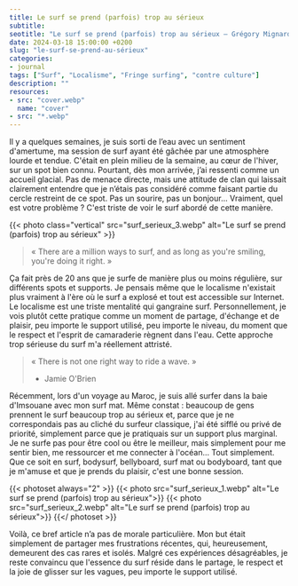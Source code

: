 ```yaml
---
title: Le surf se prend (parfois) trop au sérieux
subtitle: 
seotitle: "Le surf se prend (parfois) trop au sérieux — Grégory Mignard"
date: 2024-03-18 15:00:00 +0200
slug: "le-surf-se-prend-au-sérieux"
categories:
- journal
tags: ["Surf", "Localisme", "Fringe surfing", "contre culture"]
description: ""
resources:
- src: "cover.webp"
  name: "cover"
- src: "*.webp"
---
```


Il y a quelques semaines, je suis sorti de l’eau avec un sentiment d'amertume, ma session de surf ayant été gâchée par une atmosphère lourde et tendue. C'était en plein milieu de la semaine, au cœur de l'hiver, sur un spot bien connu. Pourtant, dès mon arrivée, j’ai ressenti comme un accueil glacial. Pas de menace directe, mais une attitude de clan qui laissait clairement entendre que je n’étais pas considéré comme faisant partie du cercle restreint de ce spot. Pas un sourire, pas un bonjour... Vraiment, quel est votre problème ? C'est triste de voir le surf abordé de cette manière.

{{< photo class="vertical" src="surf_serieux_3.webp" alt="Le surf se prend (parfois) trop au sérieux" >}}

> « There are a million ways to surf, and as long as you're smiling, you're doing it right. »

Ça fait près de 20 ans que je surfe de manière plus ou moins régulière, sur différents spots et supports. Je pensais même que le localisme n'existait plus vraiment à l'ère où le surf a explosé et tout est accessible sur Internet. Le localisme est une triste mentalité qui gangraine surf. Personnellement, je vois plutôt cette pratique comme un moment de partage, d'échange et de plaisir, peu importe le support utilisé, peu importe le niveau, du moment que le respect et l'esprit de camaraderie règnent dans l'eau. Cette approche trop sérieuse du surf m'a réellement attristé.

> « There is not one right way to ride a wave. »
> - Jamie O'Brien

Récemment, lors d'un voyage au Maroc, je suis allé surfer dans la baie d'Imsouane avec mon surf mat. Même constat : beaucoup de gens prennent le surf beaucoup trop au sérieux et, parce que je ne correspondais pas au cliché du surfeur classique, j'ai été sifflé ou privé de priorité, simplement parce que je pratiquais sur un support plus marginal.  
Je ne surfe pas pour être cool ou être le meilleur, mais simplement pour me sentir bien, me ressourcer et me connecter à l'océan... Tout simplement.  
Que ce soit en surf, bodysurf, bellyboard, surf mat ou bodyboard, tant que je m'amuse et que je prends du plaisir, c'est une bonne session.

{{< photoset always="2" >}}
{{< photo src="surf_serieux_1.webp" alt="Le surf se prend (parfois) trop au sérieux">}}
{{< photo src="surf_serieux_2.webp" alt="Le surf se prend (parfois) trop au sérieux">}}
{{</ photoset >}}

Voilà, ce bref article n’a pas de morale particulière. Mon but était simplement de partager mes frustrations récentes, qui, heureusement, demeurent des cas rares et isolés. Malgré ces expériences désagréables, je reste convaincu que l'essence du surf réside dans le partage, le respect et la joie de glisser sur les vagues, peu importe le support utilisé.